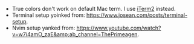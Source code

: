 - True colors don't work on default Mac term. I use [iTerm2](https://iterm2.com/) instead.
- Terminal setup yoinked from: https://www.josean.com/posts/terminal-setup.
- Nvim setup yanked from: https://www.youtube.com/watch?v=w7i4amO_zaE&amp;ab_channel=ThePrimeagen.
